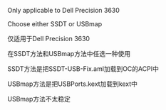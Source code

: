 Only applicable to Dell Precision 3630

Choose either SSDT or USBmap

仅适用于Dell Precision 3630

在SSDT方法和USBmap方法中任选一种使用

SSDT方法是把SSDT-USB-Fix.aml加载到OC的ACPI中

USBmap方法是把USBPorts.kext加载到kext中

USBmap方法不太稳定
